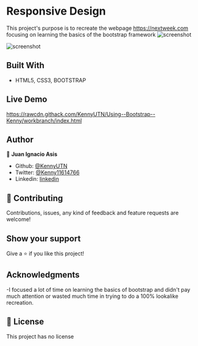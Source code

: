 # Responsive Design
This project's purpose is to recreate the webpage https://nextweek.com focusing on learning the basics of the bootstrap framework
![screenshot](media/screen.png)

![screenshot](media/screen2.png)



## Built With

- HTML5, CSS3, BOOTSTRAP

## Live Demo
https://rawcdn.githack.com/KennyUTN/Using--Bootstrap--Kenny/workbranch/index.html
## Author

👤 **Juan Ignacio Asis**

- Github: [@KennyUTN](https://github.com/KennyUTN)
- Twitter: [@Kenny11614766](https://twitter.com/Kenny11614766)
- Linkedin: [linkedin](https://www.linkedin.com/in/ignacio-asis-b8214b183/)

## 🤝 Contributing

Contributions, issues, any kind of feedback and feature requests are welcome!

## Show your support

Give a ⭐️ if you like this project!

## Acknowledgments

-I focused a lot of time on learning the basics of bootstrap and didn't pay much attention or wasted much time in trying to do a 100% lookalike recreation.

## 📝 License

This project has no license
